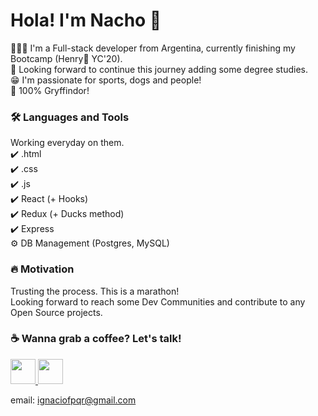 # Hola! I'm Nacho 👋


👨🏽‍💻 I'm a Full-stack developer from Argentina, currently finishing my Bootcamp (Henry🚀  YC'20). <br>
🌱 Looking forward to continue this journey adding some degree studies. <br>
😁 I'm passionate for sports, dogs and people! <br>
🦁 100% Gryffindor! <br>


<h3> 🛠️ Languages and Tools </h3>

Working everyday on them. <br>
✔️ .html <br>
✔️ .css <br>
✔️ .js <br>
✔️ React (+ Hooks) <br> 
✔️ Redux (+ Ducks method) <br>
✔️ Express <br>
⚙️ DB Management (Postgres, MySQL)



<h3> 🔥 Motivation </h3>

Trusting the process. This is a marathon! <br>
Looking forward to reach some Dev Communities and contribute to any Open Source projects.



<h3> ☕ Wanna grab a coffee? Let's talk! </h3>

<a href="https://www.twitter.com/nachofpqr"> <img src="https://www.iconfinder.com/data/icons/social-flat-rounded-rects/512/twitter-512.png" width="40" height="40"> </a> 
<a href="https://www.linkedin.com/in/ignaciofpqr/"> <img src="https://cdn3.iconfinder.com/data/icons/inficons/512/linkedin.png" width="40" height="40"> </a> 

email: ignaciofpqr@gmail.com 
